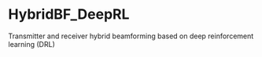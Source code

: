 # HybridBF_DeepRL
Transmitter and receiver hybrid beamforming based on deep reinforcement learning (DRL)
